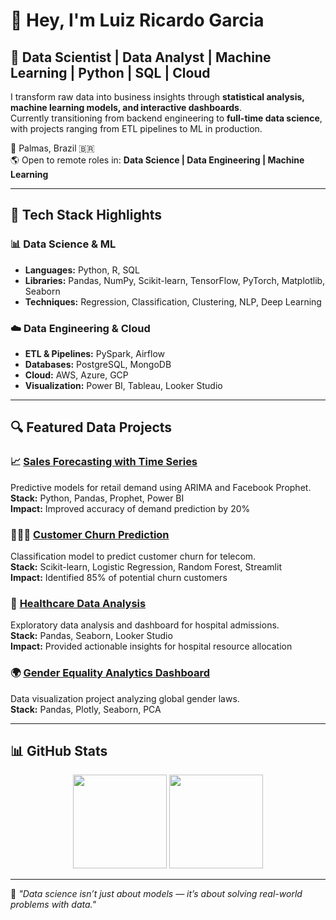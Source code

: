 # 👋 Hey, I'm Luiz Ricardo Garcia

## 🧠 Data Scientist | Data Analyst | Machine Learning | Python | SQL | Cloud

I transform raw data into business insights through **statistical analysis, machine learning models, and interactive dashboards**.  
Currently transitioning from backend engineering to **full-time data science**, with projects ranging from ETL pipelines to ML in production.

📍 Palmas, Brazil 🇧🇷  
🌎 Open to remote roles in: **Data Science | Data Engineering | Machine Learning**

---

## 🚀 Tech Stack Highlights

### 📊 Data Science & ML
- **Languages:** Python, R, SQL  
- **Libraries:** Pandas, NumPy, Scikit-learn, TensorFlow, PyTorch, Matplotlib, Seaborn  
- **Techniques:** Regression, Classification, Clustering, NLP, Deep Learning  

### ☁️ Data Engineering & Cloud
- **ETL & Pipelines:** PySpark, Airflow  
- **Databases:** PostgreSQL, MongoDB  
- **Cloud:** AWS, Azure, GCP  
- **Visualization:** Power BI, Tableau, Looker Studio  

---

## 🔍 Featured Data Projects

### 📈 [Sales Forecasting with Time Series](https://github.com/lricardogarcia/sales-forecasting)  
Predictive models for retail demand using ARIMA and Facebook Prophet.  
**Stack:** Python, Pandas, Prophet, Power BI  
**Impact:** Improved accuracy of demand prediction by 20%

### 🧑‍🤝‍🧑 [Customer Churn Prediction](https://github.com/lricardogarcia/churn-prediction)  
Classification model to predict customer churn for telecom.  
**Stack:** Scikit-learn, Logistic Regression, Random Forest, Streamlit  
**Impact:** Identified 85% of potential churn customers

### 🏥 [Healthcare Data Analysis](https://github.com/lricardogarcia/healthcare-dashboard)  
Exploratory data analysis and dashboard for hospital admissions.  
**Stack:** Pandas, Seaborn, Looker Studio  
**Impact:** Provided actionable insights for hospital resource allocation

### 🌍 [Gender Equality Analytics Dashboard](https://github.com/lricardogarcia/wbl_index_projeto)  
Data visualization project analyzing global gender laws.  
**Stack:** Pandas, Plotly, Seaborn, PCA  

---

## 📊 GitHub Stats
<p align="center">
  <img src="https://github-readme-stats.vercel.app/api?username=lricardogarcia&show_icons=true&theme=radical" height="150"/>
  <img src="https://github-readme-streak-stats.herokuapp.com/?user=lricardogarcia&theme=radical" height="150"/>
</p>

---

📌 *"Data science isn’t just about models — it’s about solving real-world problems with data."*
